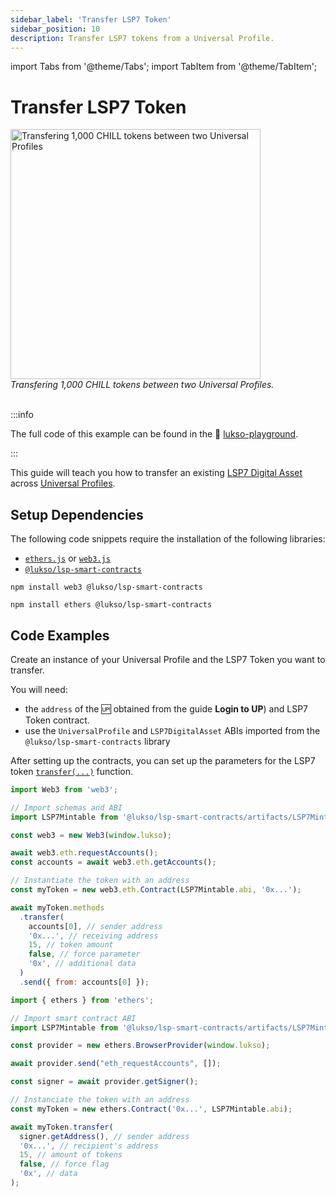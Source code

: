 ```yaml
---
sidebar_label: 'Transfer LSP7 Token'
sidebar_position: 10
description: Transfer LSP7 tokens from a Universal Profile.
---
```


import Tabs from '@theme/Tabs';
import TabItem from '@theme/TabItem';

# Transfer LSP7 Token

<div style={{textAlign: 'center', color: 'grey'}}>
  <img
    src={require('../img/transfer-lsp7-tokens.png').default}
    alt="Transfering 1,000 CHILL tokens between two Universal Profiles"
    width="400"
  />
<br/>
<i>Transfering 1,000 CHILL tokens between two Universal Profiles.</i>
<br /><br />
</div>

:::info

The full code of this example can be found in the 👾 [lukso-playground](https://github.com/lukso-network/lukso-playground/tree/main/digital-assets).

:::

This guide will teach you how to transfer an existing [LSP7 Digital Asset](../../../standards/tokens/LSP7-Digital-Asset.md) across [Universal Profiles](../../../standards/universal-profile/lsp0-erc725account.md).

## Setup Dependencies

The following code snippets require the installation of the following libraries:

- [`ethers.js`](https://github.com/ethers-io/ethers.js/) or [`web3.js`](https://www.npmjs.com/package/web3)
- [`@lukso/lsp-smart-contracts`](https://github.com/lukso-network/lsp-smart-contracts/)

<Tabs groupId="web3-lib">
  <TabItem value="web3" label="web3">

```shell
npm install web3 @lukso/lsp-smart-contracts
```

  </TabItem>
  <TabItem value="ethers" label="ethers.js">

```shell
npm install ethers @lukso/lsp-smart-contracts
```

  </TabItem>
</Tabs>

## Code Examples

Create an instance of your Universal Profile and the LSP7 Token you want to transfer.

You will need:

- the `address` of the 🆙 obtained from the guide **Login to UP**) and LSP7 Token contract.
- use the `UniversalProfile` and `LSP7DigitalAsset` ABIs imported from the `@lukso/lsp-smart-contracts` library

After setting up the contracts, you can set up the parameters for the LSP7 token [`transfer(...)`](https://docs.lukso.tech/contracts/contracts/LSP7DigitalAsset/#transfer) function.

<Tabs groupId="web3-lib">
  <TabItem value="web3" label="web3">

<!-- prettier-ignore-start -->

```js
import Web3 from 'web3';

// Import schemas and ABI
import LSP7Mintable from '@lukso/lsp-smart-contracts/artifacts/LSP7Mintable.json';

const web3 = new Web3(window.lukso);

await web3.eth.requestAccounts();
const accounts = await web3.eth.getAccounts();

// Instantiate the token with an address
const myToken = new web3.eth.Contract(LSP7Mintable.abi, '0x...');

await myToken.methods
  .transfer(
    accounts[0], // sender address
    '0x...', // receiving address
    15, // token amount
    false, // force parameter
    '0x', // additional data
  )
  .send({ from: accounts[0] });
```

<!-- prettier-ignore-end -->

  </TabItem>
  <TabItem value="ethers" label="ethers.js">

<!-- prettier-ignore-start -->

```js
import { ethers } from 'ethers';

// Import smart contract ABI
import LSP7Mintable from '@lukso/lsp-smart-contracts/artifacts/LSP7Mintable.json';

const provider = new ethers.BrowserProvider(window.lukso);

await provider.send("eth_requestAccounts", []);

const signer = await provider.getSigner();

// Instanciate the token with an address
const myToken = new ethers.Contract('0x...', LSP7Mintable.abi);

await myToken.transfer(
  signer.getAddress(), // sender address
  '0x...', // recipient's address
  15, // amount of tokens
  false, // force flag
  '0x', // data
);
```

<!-- prettier-ignore-end -->

  </TabItem>
</Tabs>
